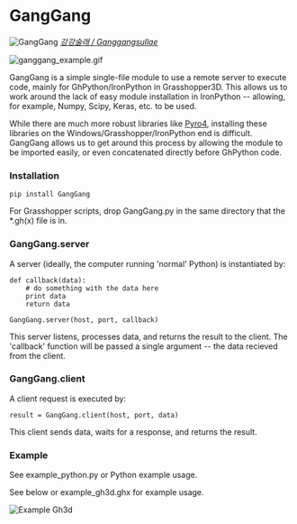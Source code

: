 # GangGang 
![GangGang](https://github.com/dantaeyoung/GangGang/blob/master/MEDIA/ganggangsullae.jpg)
[*강강술래 / Ganggangsullae*](https://en.wikipedia.org/wiki/Ganggangsullae)

![ganggang_example.gif](https://github.com/dantaeyoung/GangGang/blob/master/MEDIA/ganggang_example.gif)

GangGang is a simple single-file module to use a remote server to execute code, mainly for GhPython/IronPython in Grasshopper3D.
This allows us to work around the lack of easy module installation in IronPython -- allowing, for example, Numpy, Scipy, Keras, etc. to be used.

While there are much more robust libraries like [Pyro4](https://github.com/irmen/Pyro4/), installing these libraries on the Windows/Grasshopper/IronPython end is difficult. GangGang allows us to get around this process by allowing the module to be imported easily, or even concatenated directly before GhPython code.

### Installation

```
pip install GangGang
```

For Grasshopper scripts, drop GangGang.py in the same directory that the *.gh(x) file is in.

### GangGang.server

A server (ideally, the computer running 'normal' Python) is instantiated by:
```
def callback(data):
    # do something with the data here
    print data
    return data

GangGang.server(host, port, callback)
```
This server listens, processes data, and returns the result to the client.
The 'callback' function will be passed a single argument -- the data recieved from the client.

### GangGang.client

A client request is executed by:
```
result = GangGang.client(host, port, data)
```
This client sends data, waits for a response, and returns the result.

### Example

See example_python.py or Python example usage.

See below or example_gh3d.ghx for example usage. 

![Example Gh3d](https://raw.githubusercontent.com/provolot/GangGang/master/example_gh3d.png)

